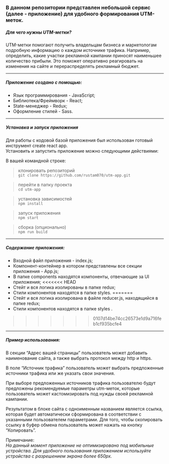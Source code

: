 
### В данном репозитории представлен небольшой сервис (далее - приложение) для удобного формирования UTM-меток.

##### Для чего нужны UTM-метки? 
UTM-метки помогают получить владельцам бизнеса и маркетологам подробную информацию о каждом источнике трафика. Например, определить, какие участки рекламной кампании приносят наименьшее количество прибыли. Это поможет оперативно реагировать на изменения на сайте и перераспределять рекламный бюджет.

***

##### Приложение создано с помощью:
*  Язык программирования - JavaScript;
*  Библиотека/Фреймворк - React;
*  State-менеджер - Redux;
*  Оформление стилей - Sass.

***

##### Установка и запуск приложения
Для работы с кодовой базой приложения был использован готовый инструмент create react app.   
Установить и запустить приложение можно следующими действиями:

В вашей командной строке:
> клонировать репозиторий  
```git clone https://github.com/rustam070/utm-app.git```

> перейти в папку проекта  
```cd utm-app```
  
> установка зависимостей  
```npm install```

> запуск приложения  
 ```npm start```

> сборка (опционально)   
```npm run build```

***

##### Содержание приложения:
*  Входной файл приложения - index.js;
*  Компонент-контейнер в котором представлены все секции приложения - App.js;
*  В папке components находятся компоненты, отвечающие за UI приложения;
<<<<<<< HEAD
*  Стейт и вся логика изолированы в папке redux;
*  Стили компонентов находятся в папке styles.
=======
*  Стейт и вся логика изолирована в файле reducer.js, находящийся в папке redux;
*  Стили компонентов находятся в папке styles .
>>>>>>> 0107d14be74cc26573e1d9a716feb1cf935bcfe4

***

##### Пример использования:
В секции “Адрес вашей страницы” пользователь может добавить наименование сайта, а также выбрать протокол между http и https.

В поле “Источник трафика” пользователь может выбрать предложенные источники трафика или же указать свои значения. 

При выборе предложенных источников трафика пользователю будут предложены рекомендуемые параметры utm-меток, которые пользователь может кастомизировать под нужды своей рекламной кампании.

Результатом в блоке сайта с одноименным названием является ссылка, которая будет автоматически сформирована в соответствии с указанными пользователем параметрами. Для того, чтобы скопировать ссылку в буфер обмена пользователь может нажать на кнопку “Копировать”.


Примечание:  
_На данный момент приложение не оптимизировано под мобильные устройства. Для удобного пользования приложением используйте устройства с разрешением экрана более 650px._
